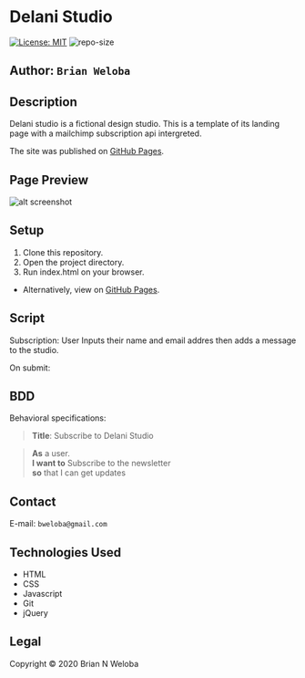 # Delani Studio

[![License: MIT](https://img.shields.io/badge/License-MIT-yellow.svg)](https://opensource.org/licenses/MIT) ![repo-size](https://img.shields.io/github/repo-size/brian-weloba/akan-name)

## **Author**: ```Brian Weloba```

## Description

Delani studio is a fictional design studio. This is a template of its landing page with a mailchimp subscription api intergreted.

The site was published on [GitHub Pages](htps://pages.github.com/).

## Page Preview

![alt screenshot](img/screenshot.png)

## Setup

 1. Clone this repository.
 2. Open the project directory.
 3. Run index.html on your browser.

- Alternatively, view on [GitHub Pages](https://brian-weloba.github.io/Delani-Studio/).

## Script

Subscription: User Inputs their name and email addres then adds a message to the studio.

On submit:


## BDD

Behavioral specifications:
>**Title**: Subscribe to Delani Studio

>**As** a user.  
>**I want to** Subscribe to the newsletter  
>**so** that I can get updates  

## Contact

E-mail: ```bweloba@gmail.com```

## Technologies Used

- HTML
- CSS
- Javascript
- Git
- jQuery

## Legal

 Copyright &copy; 2020 Brian N Weloba
